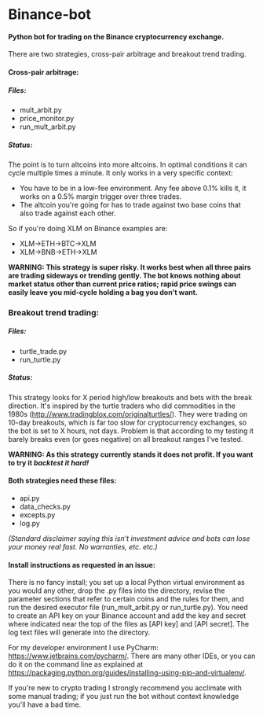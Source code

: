 # Binance-bot
#### Python bot for trading on the Binance cryptocurrency exchange.

There are two strategies, cross-pair arbitrage and breakout trend trading. 

#### Cross-pair arbitrage: 

##### Files: 
- mult_arbit.py
- price_monitor.py
- run_mult_arbit.py

##### Status:

The point is to turn altcoins into more altcoins. In optimal conditions it can cycle multiple times a minute. It only works in a very specific context:
- You have to be in a low-fee environment. Any fee above 0.1% kills it, it works on a 0.5% margin trigger over three trades.
- The altcoin you're going for has to trade against two base coins that also trade against each other.

So if you're doing XLM on Binance examples are:
- XLM->ETH->BTC->XLM
- XLM->BNB->ETH->XLM
   
**WARNING: This strategy is super risky. It works best when all three pairs are trading sideways or trending gently.
The bot knows nothing about market status other than current price ratios; rapid price swings can easily leave you mid-cycle
holding a bag you don't want.**
   
    
### Breakout trend trading:

##### Files:
- turtle_trade.py
- run_turtle.py

##### Status:
This strategy looks for X period high/low breakouts and bets with the break direction. It's inspired by the turtle traders
who did commodities in the 1980s (http://www.tradingblox.com/originalturtles/). They were trading on 10-day breakouts, which 
is far too slow for cryptocurrency exchanges, so the bot is set to X hours, not days. Problem is that according to my testing
it barely breaks even (or goes negative) on all breakout ranges I've tested.

**WARNING: As this strategy currently stands it does not profit. If you want to try it _backtest it hard!_**

   
#### Both strategies need these files:
- api.py
- data_checks.py
- excepts.py
- log.py
      
     
_(Standard disclaimer saying this isn't investment advice and bots can lose your money real fast. No warranties, etc. etc.)_

#### Install instructions as requested in an issue:

There is no fancy install; you set up a local Python virtual environment as you would any other, drop the .py files into the directory, revise the parameter sections that refer to certain coins and the rules for them, and run the desired executor file (run_mult_arbit.py or run_turtle.py). You need to create an API key on your Binance account and add the key and secret where indicated near the top of the files as [API key] and [API secret]. The log text files will generate into the directory.

For my developer environment I use PyCharm: https://www.jetbrains.com/pycharm/. There are many other IDEs, or you can do it on the command line as explained at https://packaging.python.org/guides/installing-using-pip-and-virtualenv/.

If you're new to crypto trading I strongly recommend you acclimate with some manual trading; if you just run the bot without context knowledge you'll have a bad time.
